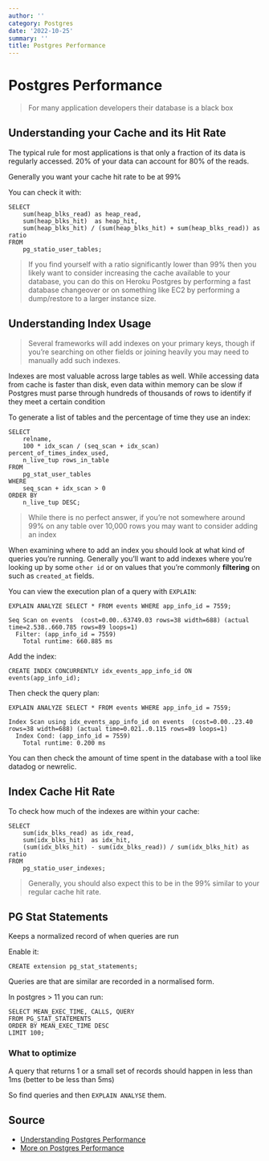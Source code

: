```yaml
---
author: ''
category: Postgres
date: '2022-10-25'
summary: ''
title: Postgres Performance
---
```


# Postgres Performance

> For many application developers their database is a black box

## Understanding your Cache and its Hit Rate

The typical rule for most applications is that only a fraction of its data is regularly accessed.
20% of your data can account for 80% of the reads.

Generally you want your cache hit rate to be at 99%

You can check it with:

    SELECT 
        sum(heap_blks_read) as heap_read,
        sum(heap_blks_hit)  as heap_hit,
        sum(heap_blks_hit) / (sum(heap_blks_hit) + sum(heap_blks_read)) as ratio
    FROM 
        pg_statio_user_tables;

> If you find yourself with a ratio significantly lower than 99% then you likely want to consider increasing the cache available to your database, you can do this on Heroku Postgres by performing a fast database changeover or on something like EC2 by performing a dump/restore to a larger instance size.

## Understanding Index Usage

> Several frameworks will add indexes on your primary keys, though if you’re searching on other fields or joining heavily you may need to manually add such indexes.

Indexes are most valuable across large tables as well. While accessing data from cache is faster than disk, even data within memory can be slow if Postgres must parse through hundreds of thousands of rows to identify if they meet a certain condition

To generate a list of tables and the percentage of time they use an index:

    SELECT 
        relname, 
        100 * idx_scan / (seq_scan + idx_scan) percent_of_times_index_used, 
        n_live_tup rows_in_table
    FROM 
        pg_stat_user_tables
    WHERE 
        seq_scan + idx_scan > 0 
    ORDER BY 
        n_live_tup DESC;

> While there is no perfect answer, if you’re not somewhere around 99% on any table over 10,000 rows you may want to consider adding an index

When examining where to add an index you should look at what kind of queries you’re running. Generally you’ll want to add indexes where you’re looking up by some `other id` or on values that you’re commonly **filtering** on such as `created_at` fields.

You can view the execution plan of a query with `EXPLAIN`:

    EXPLAIN ANALYZE SELECT * FROM events WHERE app_info_id = 7559;

    Seq Scan on events  (cost=0.00..63749.03 rows=38 width=688) (actual time=2.538..660.785 rows=89 loops=1)
      Filter: (app_info_id = 7559)
        Total runtime: 660.885 ms

Add the index:

    CREATE INDEX CONCURRENTLY idx_events_app_info_id ON events(app_info_id);

Then check the query plan:

    EXPLAIN ANALYZE SELECT * FROM events WHERE app_info_id = 7559;

    Index Scan using idx_events_app_info_id on events  (cost=0.00..23.40 rows=38 width=688) (actual time=0.021..0.115 rows=89 loops=1)
      Index Cond: (app_info_id = 7559)
        Total runtime: 0.200 ms

You can then check the amount of time spent in the database with a tool like datadog or newrelic.

## Index Cache Hit Rate

To check how much of the indexes are within your cache:

    SELECT 
        sum(idx_blks_read) as idx_read,
        sum(idx_blks_hit)  as idx_hit,
        (sum(idx_blks_hit) - sum(idx_blks_read)) / sum(idx_blks_hit) as ratio
    FROM 
        pg_statio_user_indexes;

> Generally, you should also expect this to be in the 99% similar to your regular cache hit rate.

## PG Stat Statements

Keeps a normalized record of when queries are run

Enable it:

    CREATE extension pg_stat_statements;

Queries are that are similar are recorded in a normalised form.

In postgres > 11 you can run:

    SELECT MEAN_EXEC_TIME, CALLS, QUERY
    FROM PG_STAT_STATEMENTS
    ORDER BY MEAN_EXEC_TIME DESC
    LIMIT 100;

### What to optimize

A query that returns 1 or a small set of records should happen in less than 1ms (better to be less than 5ms)

So find queries and then `EXPLAIN ANALYSE` them.


## Source

* [Understanding Postgres Performance](https://www.craigkerstiens.com/2012/10/01/understanding-postgres-performance/)
* [More on Postgres Performance](https://www.craigkerstiens.com/2013/01/10/more-on-postgres-performance/)
